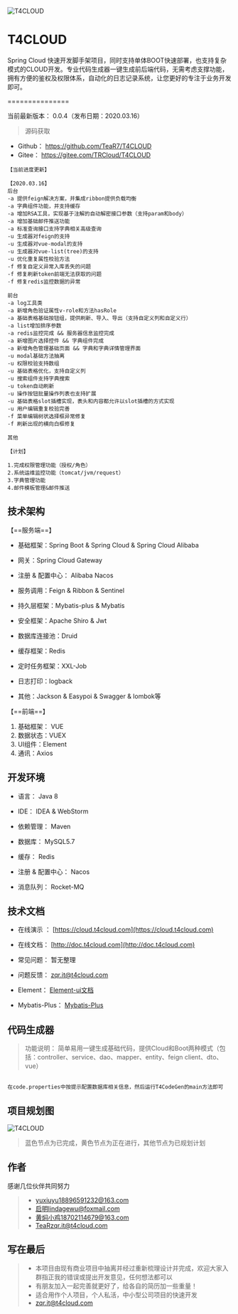 ![T4CLOUD](https://git.t4cloud.com/img/favicon.png "T4CLOUD")


# T4CLOUD  

Spring Cloud 快速开发脚手架项目，同时支持单体BOOT快速部署，也支持复杂模式的CLOUD开发。专业代码生成器一键生成前后端代码，无需考虑支撑功能，拥有方便的鉴权及权限体系，自动化的日志记录系统，让您更好的专注于业务开发即可。

===============

当前最新版本： 0.0.4（发布日期：2020.03.16）

> 源码获取
 + Github：   https://github.com/TeaR7/T4CLOUD
 + Gitee：    https://gitee.com/TRCloud/T4CLOUD
 
```
【当前进度更新】

【2020.03.16】
后台
-a 提供feign解决方案，并集成ribbon提供负载均衡
-a 字典组件功能，并支持缓存
-a 增加RSA工具，实现基于注解的自动解密接口参数（支持param和body）
-a 增加基础邮件推送功能
-a 标准查询接口支持字典相关高级查询
-u 生成器对feign的支持
-u 生成器对vue-modal的支持
-u 生成器对vue-list(tree)的支持
-u 优化重复属性校验方法
-f 修复自定义异常入库丢失的问题
-f 修复刷新token前端无法获取的问题
-f 修复redis监控数据的异常

前台
-a log工具类
-a 新增角色验证属性v-role和方法hasRole
-a 基础表格基础按钮组，提供刷新、导入、导出（支持自定义列和自定义行）
-a list增加排序参数
-a redis监控完成 && 服务器信息监控完成
-a 新增图片选择控件 && 字典组件完成
-a 新增角色管理基础页面 && 字典和字典详情管理界面
-u modal基础方法抽离
-u 权限校验支持数组
-u 基础表格优化，支持自定义列
-u 搜索组件支持字典搜索
-u token自动刷新
-u 操作按钮批量操作列表也支持扩展
-u 基础表格slot插槽实现，表头和内容都允许以slot插槽的方式实现
-u 用户编辑重复校验完善
-f 菜单编辑树状选择框异常修复
-f 刷新出现的横向白框修复

其他

【计划】

1.完成权限管理功能（授权/角色）
2.系统运维监控功能（tomcat/jvm/request）
3.字典管理功能
4.邮件模板管理&邮件推送

```


## 技术架构

【==服务端==】

- 基础框架：Spring Boot & Spring Cloud & Spring Cloud Alibaba

- 网关：Spring Cloud Gateway

- 注册 & 配置中心： Alibaba Nacos 

- 服务调用：Feign & Ribbon & Sentinel

- 持久层框架：Mybatis-plus & Mybatis

- 安全框架：Apache Shiro & Jwt

- 数据库连接池：Druid

- 缓存框架：Redis

- 定时任务框架：XXL-Job

- 日志打印：logback

- 其他：Jackson & Easypoi & Swagger & lombok等

  

【==前端==】

1. 基础框架： VUE
2. 数据状态：VUEX
3. UI组件：Element
4. 通讯：Axios



## 开发环境

- 语言： Java 8

- IDE： IDEA & WebStorm

- 依赖管理： Maven

- 数据库： MySQL5.7

- 缓存： Redis

- 注册 & 配置中心： Nacos

- 消息队列： Rocket-MQ


## 技术文档


- 在线演示 ：  [https://cloud.t4cloud.com](https://cloud.t4cloud.com)

- 在线文档：  [http://doc.t4cloud.com](http://doc.t4cloud.com)

- 常见问题：  暂无整理

- 问题反馈：   [zqr.it@t4cloud.com](zqr.it@t4cloud.com)

- Element：  [Element-ui文档](https://element.eleme.cn/#/zh-CN/component/installation)

- Mybatis-Plus：  [Mybatis-Plus](https://mp.baomidou.com/)

## 代码生成器

> 功能说明：   简单易用一键生成基础代码，提供Cloud和Boot两种模式（包括：controller、service、dao、mapper、entity、feign client、dto、vue）

```

在code.properties中按提示配置数据库相关信息，然后运行T4CodeGen的main方法即可

```

## 项目规划图

![T4CLOUD](https://ccnu-mooc.oss-cn-shanghai.aliyuncs.com/TeaR/T4CLOUD%E5%BE%AE%E6%9C%8D%E5%8A%A1%E8%84%9A%E6%89%8B%E6%9E%B6.png "T4CLOUD")

> 蓝色节点为已完成，黄色节点为正在进行，其他节点为已规划计划


## 作者

感谢几位伙伴共同努力

> + [yuxiuyu<18896591232@163.com>](mailto:18896591232@163.com)
> + [启明<lindagewu@foxmail.com>](mailto:lindagewu@foxmail.com)
> + [黄焖小鸡<18702114679@163.com>](mailto:18702114679@163.com)
> + [TeaR<zqr.it@t4cloud.com>](mailto:zqr.it@t4cloud.com)

## 写在最后
> + 本项目由现有商业项目中抽离并经过重新梳理设计并完成，欢迎大家入群指正我的错误或提出开发意见，任何想法都可以
> + 有朋友加入一起完善就更好了，给各自的简历加一些重量！
> + 适合用作个人项目，个人私活，中小型公司项目的快速开发
> + [zqr.it@t4cloud.com](zqr.it@t4cloud.com)



